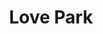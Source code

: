 ---
pid: LS104
title: Love Park
location_transcription: 15 JFK
zipcode: '19133'
outside_phl: 
neighborhood: Fairhill,North Philadelphia
age: '22'
age_range: 20-29
instagram: 
image_file_name: LS_104.jpg
proposal_transcription: We need love in Philadelphia
topic: Love
topic_summary: '0'
type: Sculpture Statue
keywords_other: 
credit: Namassa K
image_labels: The Love monument
twitter: 
facebook: 
permalink: "/monuments/ls104/"
layout: item-page
---